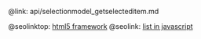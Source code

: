 @link: api/selectionmodel_getselecteditem.md

@seolinktop: [html5 framework](https://webix.com)
@seolink: [list in javascript](https://webix.com/widget/list/)